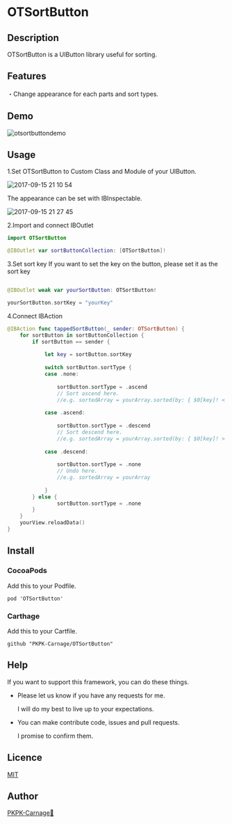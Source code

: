 # OTSortButton

## Description
 OTSortButton is a UIButton library useful for sorting.

## Features
・Change appearance for each parts and sort types.

## Demo
![otsortbuttondemo](https://user-images.githubusercontent.com/20692907/30483166-d765c672-9a60-11e7-8753-87bdcf4cdddc.gif)
 
## Usage
1.Set OTSortButton to Custom Class and Module of your UIButton. 

![2017-09-15 21 10 54](https://user-images.githubusercontent.com/20692907/30481581-6a2e9166-9a5a-11e7-939d-ccec96b11136.png)


The appearance can be set with IBInspectable.

![2017-09-15 21 27 45](https://user-images.githubusercontent.com/20692907/30482111-c25eb6fc-9a5c-11e7-9d21-50924081d4a6.png)

2.Import and connect IBOutlet

```swift
import OTSortButton

@IBOutlet var sortButtonCollection: [OTSortButton]!
```

3.Set sort key
If you want to set the key on the button, please set it as the sort key

```swift

@IBOutlet weak var yourSortButton: OTSortButton!

yourSortButton.sortKey = "yourKey"

```

4.Connect IBAction

```swift
@IBAction func tappedSortButton(_ sender: OTSortButton) {
	for sortButton in sortButtonCollection {
		if sortButton == sender {
                
			let key = sortButton.sortKey
                
			switch sortButton.sortType {
			case .none:
                    
           		sortButton.sortType = .ascend
           		// Sort ascend here.
           		//e.g. sortedArray = yourArray.sorted(by: { $0[key]! < $1[key]! })
        
       		case .ascend:
                
           		sortButton.sortType = .descend
           		// Sort descend here.
               	//e.g. sortedArray = yourArray.sorted(by: { $0[key]! > $1[key]! })
               	    
            case .descend:
                  
				sortButton.sortType = .none
            	// Undo here.
            	//e.g. sortedArray = yourArray     
        		
			}
   		} else {
       			sortButton.sortType = .none
      	}
	}
	yourView.reloadData()
}


```

## Install

### CocoaPods  
Add this to your Podfile.

```PodFile
pod 'OTSortButton'
```

### Carthage  
Add this to your Cartfile.

```Cartfile
github "PKPK-Carnage/OTSortButton"
```

## Help

If you want to support this framework, you can do these things.

* Please let us know if you have any requests for me.

	I will do my best to live up to your expectations.

* You can make contribute code, issues and pull requests.
	
	I promise to confirm them.

## Licence

[MIT](https://github.com/PKPK-Carnage/OTSortButton/blob/master/LICENSE)

## Author

[PKPK-Carnage🦎](https://github.com/PKPK-Carnage)
